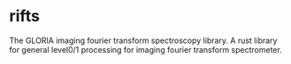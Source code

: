 # rifts
The GLORIA imaging fourier transform spectroscopy library.
A rust library for general level0/1 processing for imaging fourier transform spectrometer.

